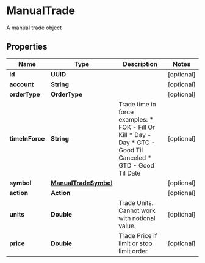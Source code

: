 

# ManualTrade

A manual trade object

## Properties

| Name | Type | Description | Notes |
|------------ | ------------- | ------------- | -------------|
|**id** | **UUID** |  |  [optional] |
|**account** | **String** |  |  [optional] |
|**orderType** | **OrderType** |  |  [optional] |
|**timeInForce** | **String** | Trade time in force examples:   * FOK - Fill Or Kill   * Day - Day   * GTC - Good Til Canceled   * GTD - Good Til Date  |  [optional] |
|**symbol** | [**ManualTradeSymbol**](ManualTradeSymbol.md) |  |  [optional] |
|**action** | **Action** |  |  [optional] |
|**units** | **Double** | Trade Units. Cannot work with notional value. |  [optional] |
|**price** | **Double** | Trade Price if limit or stop limit order |  [optional] |



